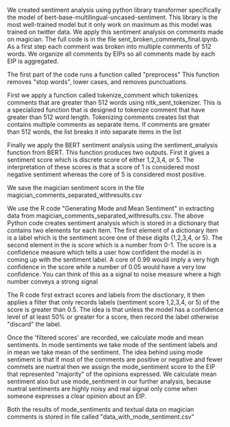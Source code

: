 We created sentiment analysis using python library transformer specifically the model of bert-base-multilingual-uncased-sentiment. This library is the most well-trained model but it only work on maximum 
as this model was trained on twitter data. We apply this sentiment analysis on comments made on magician. The full code is in the file sent_broken_comments_final.ipynb. As a first step each comment was 
broken into multiple comments of 512 words. We organize all comments by EIPs so all comments made by each EIP is aggregated.

The first part of the code runs a function called "preprocess" This function removes "stop words", lower cases, and removes punctuations. 

First we apply a function called tokenize_comment which tokenizes comments that are greater than 512 words using nltk_sent_tokenizer. This is a specialized function that is designed to tokenize comment that
have greater than 512 word length. Tokenizing comments creates list that contains multiple comments as separate items. If comments are greater than 512 words, the list breaks it into separate items in the list

Finally we apply the BERT sentiment analysis using the sentiment_analysis function from BERT. This function produces two outputs. First it gives a sentiment score which is discrete score of either 1,2,3,4, or 5.
The interpretation of these scores is that a score of 1 is considered most negative sentiment whereas the core of 5 is considered most positive.

We save the magician sentiment score in the file magician_comments_separated_withresults.csv 


We use the R code "Generating Mode and Mean Sentiment" in extracting data from magician_comments_separated_withresults.csv. The above Python code creates sentiment analysis which is stored in a dictionary that contains two elements for each item. The first element of a dictionary item is a label which is the sentiment score one of these digits (1,2,3,4, or 5). The second element in the is score which is a number from 0-1. The score is a confidence measure which tells a user how confident the model is in coming up with the sentiment label. A core of 0.99 would imply a very high confidence in the score while a number of 0.05 would have a very low confidence. You can think of this as a signal to noise measure where a high number conveys a strong signal

The R code first extract scores and labels from the disctionary, it then applies a filter that only records labels (sentiment score 1,2,3,4, or 5) of the score is greater than 0.5. The idea is that unless the model has a confidence level of at least 50% or greater for a score, then record the label otherwise "discard" the label.

Once the 'filtered scores' are recorded, we calculate mode and mean sentiments. In mode sentiments we take mode of the sentiment labels and in mean we take mean of the sentiment. The idea behind using mode sentiment is that if most of the comments are positive or negative and fewer commets are nuetral then we assign the mode_sentiment score to the EIP that represented "majority" of the opinions expressed. We calculate mean sentiment also but use mode_sentiment in our further analysis, because nuetral sentiments are highly noisy and real signal only come when someone expresses a clear opinion about an EIP. 

Both the results of mode_sentiments and textual data on magician comments is stored in file called "data_with_mode_sentiment.csv"
